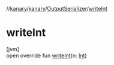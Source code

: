 //[kanary](../../../index.md)/[kanary](../index.md)/[OutputSerializer](index.md)/[writeInt](write-int.md)

# writeInt

[jvm]\
open override fun [writeInt](write-int.md)(n: [Int](https://kotlinlang.org/api/latest/jvm/stdlib/kotlin/-int/index.html))
